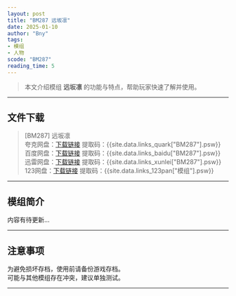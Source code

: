 ```yaml
---
layout: post
title: "BM287 远坂凛"
date: 2025-01-10
author: "Bny"
tags: 
- 模组
- 人物
scode: "BM287"
reading_time: 5
---
```


> 本文介绍模组 **远坂凛** 的功能与特点，帮助玩家快速了解并使用。

---

## 文件下载

> [BM287] 远坂凛  
夸克网盘：[下载链接]({{site.data.links_quark["BM287"].url}}) 提取码：{{site.data.links_quark["BM287"].psw}}  
百度网盘：[下载链接]({{site.data.links_baidu["BM287"].url}}) 提取码：{{site.data.links_baidu["BM287"].psw}}  
迅雷网盘：[下载链接]({{site.data.links_xunlei["BM287"].url}}) 提取码：{{site.data.links_xunlei["BM287"].psw}}  
123网盘：[下载链接]({{site.data.links_123pan["模组"].url}}) 提取码：{{site.data.links_123pan["模组"].psw}}  

---

## 模组简介

>  
内容有待更新...  

---

## 注意事项

>  
为避免损坏存档，使用前请备份游戏存档。  
可能与其他模组存在冲突，建议单独测试。  

---

